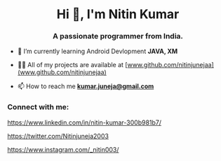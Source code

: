 <h1 align="center">Hi 👋, I'm Nitin Kumar</h1>
<h3 align="center">A passionate programmer from India.</h3>

- 🌱 I’m currently learning Android Devlopment **JAVA, XM**

- 👨‍💻 All of my projects are available at [www.github.com/nitinjunejaa](www.github.com/nitinjunejaa)

- 📫 How to reach me **kumar.juneja@gmail.com**

<h3 align="left">Connect with me:</h3>
<p align="left">

https://www.linkedin.com/in/nitin-kumar-300b981b7/

https://twitter.com/Nitinjuneja2003

https://www.instagram.com/_nitin003/
